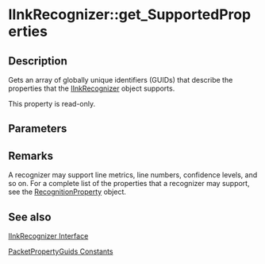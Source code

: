 # IInkRecognizer::get_SupportedProperties

## Description

Gets an array of globally unique identifiers (GUIDs) that describe the properties that the [IInkRecognizer](https://learn.microsoft.com/windows/desktop/api/msinkaut/nn-msinkaut-iinkrecognizer) object supports.

This property is read-only.

## Parameters

## Remarks

A recognizer may support line metrics, line numbers, confidence levels, and so on. For a complete list of the properties that a recognizer may support, see the [RecognitionProperty](https://learn.microsoft.com/windows/desktop/tablet/recognitionproperty-constants) object.

## See also

[IInkRecognizer Interface](https://learn.microsoft.com/windows/desktop/api/msinkaut/nn-msinkaut-iinkrecognizer)

[PacketPropertyGuids Constants](https://learn.microsoft.com/windows/desktop/tablet/packetpropertyguids-constants)
